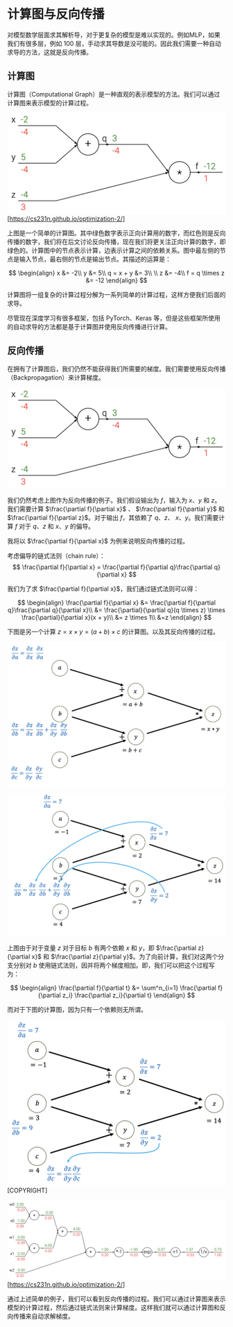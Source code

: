 # 计算图与反向传播

对模型数学层面求其解析导，对于更复杂的模型是难以实现的。例如MLP，如果我们有很多层，例如 100 层，手动求其导数是没可能的。因此我们需要一种自动求导的方法，这就是反向传播。

## 计算图

计算图（Computational Graph）是一种直观的表示模型的方法。我们可以通过计算图来表示模型的计算过程。

![](./img/CompGraph.png)
[https://cs231n.github.io/optimization-2/]

上图是一个简单的计算图。其中绿色数字表示正向计算用的数字，而红色则是反向传播的数字，我们将在后文讨论反向传播，现在我们将更关注正向计算的数字，即绿色的。计算图中的节点表示计算，边表示计算之间的依赖关系。图中最左侧的节点是输入节点，最右侧的节点是输出节点。其描述的运算是：

$$
\begin{align}
x &= -2\\
y &= 5\\
q = x + y &= 3\\
\\
z &= -4\\
f = q \times z &= -12
\end{align}
$$

计算图将一组复杂的计算过程分解为一系列简单的计算过程，这样方便我们后面的求导。

尽管现在深度学习有很多框架，包括 PyTorch、Keras 等，但是这些框架所使用的自动求导的方法都是基于计算图并使用反向传播进行计算。

## 反向传播

在拥有了计算图后，我们仍然不能获得我们所需要的梯度。我们需要使用反向传播（Backpropagation）来计算梯度。

![](./img/CompGraph.png)

我们仍然考虑上图作为反向传播的例子。我们假设输出为 $f$，输入为 $x$、$y$ 和 $z$。我们需要计算 $\frac{\partial f}{\partial x}$ 、 $\frac{\partial f}{\partial y}$ 和 $\frac{\partial f}{\partial z}$。对于输出 $f$，其依赖了 $q$、$z$、 $x$、$y$。我们需要计算 $f$ 对于 $q$、$z$ 和 $x$、$y$ 的偏导。

我将以 $\frac{\partial f}{\partial x}$ 为例来说明反向传播的过程。

考虑偏导的链式法则（chain rule）：
$$
\frac{\partial f}{\partial x} = \frac{\partial f}{\partial q}\frac{\partial q}{\partial x}
$$

我们为了求 $\frac{\partial f}{\partial x}$，我们通过链式法则可以得：

$$
\begin{align}
\frac{\partial f}{\partial x} &= \frac{\partial f}{\partial q}\frac{\partial q}{\partial x}\\
&= \frac{\partial}{\partial q}(q \times z) \times \frac{\partial}{\partial x}(x + y)\\
&= z \times 1\\
&=z
\end{align}
$$

下图是另一个计算 $z = x \times y = (a + b) \times c$ 的计算图。以及其反向传播的过程。

![](./img/backpass-full.png)

![](./img/backpass-MV.png)

上图由于对于变量 $z$ 对于目标 $b$ 有两个依赖 $x$ 和 $y$，即 $\frac{\partial z}{\partial x}$ 和 $\frac{\partial z}{\partial y}$。为了向前计算，我们对这两个分支分别对 $b$ 使用链式法则，因并将两个梯度相加。即，我们可以把这个过程写为：

$$
\begin{align}
\frac{\partial f}{\partial t} &= \sum^n_{i=1} \frac{\partial f}{\partial z_i} \frac{\partial z_i}{\partial t}
\end{align}
$$

而对于下图的计算图，因为只有一个依赖则无所谓。

![](./img/backpass.png)
[COPYRIGHT]

![](./img/BP.png)
[https://cs231n.github.io/optimization-2/]

通过上述简单的例子，我们可以看到反向传播的过程。我们可以通过计算图来表示模型的计算过程，然后通过链式法则来计算梯度。这样我们就可以通过计算图和反向传播来自动求解梯度。